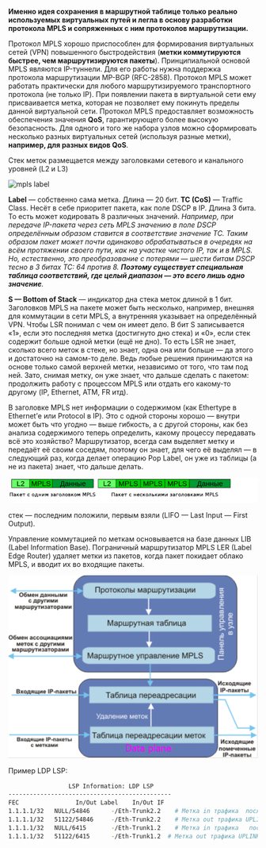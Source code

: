  
 
**Именно идея сохранения в маршрутной таблице только реально используемых виртуальных путей и легла в основу разработки протокола MPLS и сопряженных с ним протоколов маршрутизации.**

Протокол MPLS хорошо приспособлен для формирования виртуальных сетей (VPN) повышенного быстродействия (**метки коммутируются быстрее, чем маршрутизируются пакеты**). Принципиальной основой MPLS являются IP-туннели. Для его работы нужна поддержка протокола маршрутизации MP-BGP (RFC-2858). Протокол MPLS может работать практически для любого маршрутизируемого транспортного протокола (не только IP). При появлении пакета в виртуальной сети ему присваивается метка, которая не позволяет ему покинуть пределы данной виртуальной сети. Протокол MPLS предоставляет возможность обеспечения значения **QoS**, гарантирующего более высокую безопасность.  Для одного и того же набора узлов можно сформировать несколько разных виртуальных сетей (используя разные метки), **например, для разных видов QoS**. 

Cтек меток размещается между заголовками сетевого и канального уровней (L2 и L3)

![mpls label](http://book.itep.ru/4/4/mpls/label.jpg)

**Label** — собственно сама метка. Длина — 20 бит.
**TC (**CoS**)**  — Traffic Class. Несёт в себе приоритет пакета, как поле DSCP в IP.
Длина 3 бита. То есть может кодировать 8 различных значений.
*Например, при передаче IP-пакета через сеть MPLS значению в поле DSCP определённым образом ставится в соответствие значение TC. Таким образом пакет может почти одинаково обрабатываться в очередях на всём протяжении своего пути, как на участке чистого IP, так и в MPLS.*
*Но, естественно, это преобразование с потерями — шести битам DSCP тесно в 3 битах TC: 64 против 8. ***Поэтому существует специальная таблица соответствий, где целый диапазон — это всего лишь одно значение***.*


**S — Bottom of Stack** — индикатор дна стека меток длиной в 1 бит. Заголовков MPLS на пакете может быть несколько, например, внешняя для коммутации в сети MPLS, а внутренняя указывает на определённый VPN. Чтобы LSR понимал с чем он имеет дело. В бит S записывается «1», если это последняя метка (достигнуто дно стека) и «0», если стек содержит больше одной метки (ещё не дно). То есть LSR не знает, сколько всего меток в стеке, но знает, одна она или больше — да этого и достаточно на самом-то деле. Ведь любые решения принимаются на основе только самой верхней метки, независимо от того, что там под ней. Зато, снимая метку, он уже знает, что дальше сделать с пакетом: продолжить работу с процессом MPLS или отдать его какому-то другому (IP, Ethernet, ATM, FR итд).

В заголовке MPLS нет информации о содержимом (как Ethertype в Ethernet’е или Protocol в IP).
Это с одной стороны хорошо — внутри может быть что угодно — выше гибкость, а с другой стороны, как без анализа содержимого теперь определить, какому процессу передавать всё это хозяйство?
Маршрутизатор, всегда сам выделяет метку и передаёт её своим соседям, поэтому он знает, для чего её выделял —  в следующий раз, когда делает операцию Pop Label, он уже из таблицы (а не из пакета) знает, что дальше делать.

![mpls lables](/docs/img/mpls_lables.png)

стек — последним положили, первым взяли (LIFO — Last Input — First Output).


Управление коммутацией по меткам основывается на базе данных LIB (Label Information Base). Пограничный маршрутизатор MPLS LER (Label Edge Router) удаляет метки из пакетов, когда пакет покидает облако MPLS, и вводит их во входящие пакеты.

![mpls planes](/docs/img/mpls_plane.png)

 Пример LDP LSP: 

```bash
                 LSP Information: LDP LSP
----------------------------------------------
FEC                In/Out Label    In/Out IF  
1.1.1.1/32   NULL/54846      -/Eth-Trunk2.2    # Метка in трафика  после per-hop behaviour (PHB)  UPLINK 1 
1.1.1.1/32   51122/54846     -/Eth-Trunk2.2    # Метка out трафика UPLINK 1            
1.1.1.1/32   NULL/6415       -/Eth-Trunk1.2    # Метка in трафика   после per-hop behaviour (PHB) UPLINK 2
1.1.1.1/32   51122/6415      -/Eth-Trunk1.2  # Метка out трафика UPLINK 2 
```